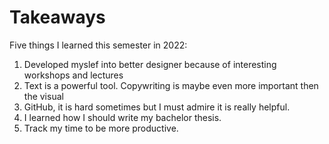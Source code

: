 # Takeaways

Five things I learned this semester in 2022:

1. Developed myslef into better designer because of interesting workshops and lectures
2. Text is a powerful tool. Copywriting is maybe even more important then the visual
3. GitHub, it is hard sometimes but I must admire it is really helpful.
4. I learned how I should write my bachelor thesis.
5. Track my time to be more productive.
